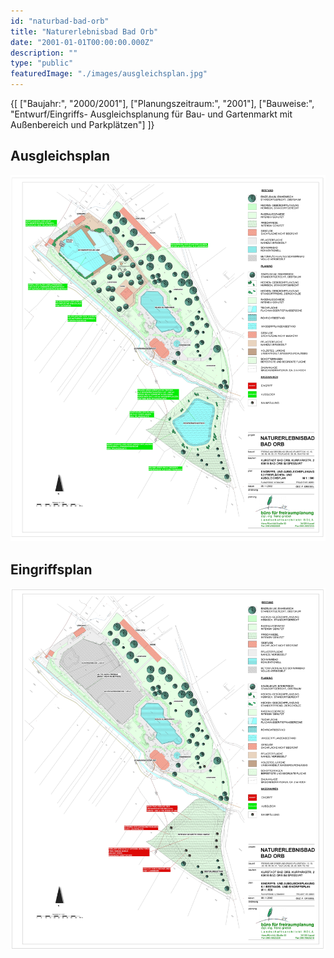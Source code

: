 ```yaml
---
id: "naturbad-bad-orb"
title: "Naturerlebnisbad Bad Orb"
date: "2001-01-01T00:00:00.000Z"
description: ""
type: "public"
featuredImage: "./images/ausgleichsplan.jpg"
---
```


<SpecificationsTable title="Technische Daten">
    {[
        ["Baujahr:", "2000/2001"],
        ["Planungszeitraum:", "2001"],
        ["Bauweise:", "Entwurf/Eingriffs- Ausgleichsplanung für Bau- und Gartenmarkt mit Außenbereich und Parkplätzen"]
    ]}
</SpecificationsTable>

## Ausgleichsplan
![Ausgleichsplan](./images/ausgleichsplan.jpg)


## Eingriffsplan
![Eingriffsplan](./images/eingriffsplan.jpg)
